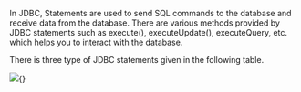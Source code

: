 In JDBC, Statements are used to send SQL commands to the database and
receive data from the database. There are various methods provided by
JDBC statements such as execute(), executeUpdate(), executeQuery, etc.
which helps you to interact with the database.

There is three type of JDBC statements given in the following table.

![](image93.png){}